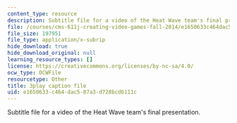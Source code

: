 ```yaml
---
content_type: resource
description: Subtitle file for a video of the Heat Wave team's final presentation.
file: /courses/cms-611j-creating-video-games-fall-2014/e1650633c464dac587a3d728bcd6111c_sKolTx6sxUo.srt
file_size: 197951
file_type: application/x-subrip
hide_download: true
hide_download_original: null
learning_resource_types: []
license: https://creativecommons.org/licenses/by-nc-sa/4.0/
ocw_type: OCWFile
resourcetype: Other
title: 3play caption file
uid: e1650633-c464-dac5-87a3-d728bcd6111c
---
```

Subtitle file for a video of the Heat Wave team's final presentation.